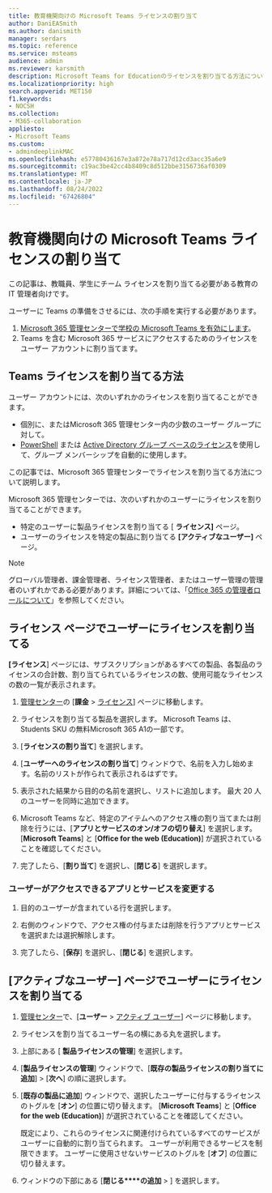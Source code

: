 ```yaml
---
title: 教育機関向けの Microsoft Teams ライセンスの割り当て
author: DaniEASmith
ms.author: danismith
manager: serdars
ms.topic: reference
ms.service: msteams
audience: admin
ms.reviewer: karsmith
description: Microsoft Teams for Educationのライセンスを割り当てる方法について説明します。
ms.localizationpriority: high
search.appverid: MET150
f1.keywords:
- NOCSH
ms.collection:
- M365-collaboration
appliesto:
- Microsoft Teams
ms.custom:
- admindeeplinkMAC
ms.openlocfilehash: e57780436167e3a872e78a717d12cd3acc35a6e9
ms.sourcegitcommit: c19ac3be42cc4b8409c8d512bbe3156736af0309
ms.translationtype: MT
ms.contentlocale: ja-JP
ms.lasthandoff: 08/24/2022
ms.locfileid: "67426804"
---
```

# <a name="assign-microsoft-teams-licenses-for-education"></a>教育機関向けの Microsoft Teams ライセンスの割り当て

この記事は、教職員、学生にチーム ライセンスを割り当てる必要がある教育の IT 管理者向けです。

ユーザーに Teams の準備をさせるには、次の手順を実行する必要があります。

1. [Microsoft 365 管理センターで学校の Microsoft Teams を有効にします](/microsoft-365/education/intune-edu-trial/enable-microsoft-teams)。
2. Teams を含む Microsoft 365 サービスにアクセスするためのライセンスをユーザー アカウントに割り当てます。

## <a name="ways-to-assign-teams-licenses"></a>Teams ライセンスを割り当てる方法

ユーザー アカウントには、次のいずれかのライセンスを割り当てることができます。

- 個別に、またはMicrosoft 365 管理センター内の少数のユーザー グループに対して。
- [PowerShell](/office365/enterprise/powershell/assign-licenses-to-user-accounts-with-office-365-powershell) または [Active Directory グループ ベースのライセンス](/azure/active-directory/users-groups-roles/licensing-groups-assign)を使用して、グループ メンバーシップを自動的に使用します。

この記事では、Microsoft 365 管理センターでライセンスを割り当てる方法について説明します。

Microsoft 365 管理センターでは、次のいずれかのユーザーにライセンスを割り当てることができます。

- 特定のユーザーに製品ライセンスを割り当てる [ **ライセンス]** ページ。
- ユーザーのライセンスを特定の製品に割り当てる **[アクティブなユーザー]** ページ。

> [!NOTE]
> グローバル管理者、課金管理者、ライセンス管理者、またはユーザー管理の管理者のいずれかである必要があります。詳細については、「[Office 365 の管理者ロールについて](/microsoft-365/admin/add-users/about-admin-roles)」を参照してください。

## <a name="assign-licenses-to-users-on-the-licenses-page"></a>ライセンス ページでユーザーにライセンスを割り当てる

**[ライセンス**] ページには、サブスクリプションがあるすべての製品、各製品のライセンスの合計数、割り当てられているライセンスの数、使用可能なライセンスの数の一覧が表示されます。

1. [管理センター](https://go.microsoft.com/fwlink/p/?linkid=2024339)の [**課金** > [ライセンス](https://go.microsoft.com/fwlink/p/?linkid=842264)] ページに移動します。

2. ライセンスを割り当てる製品を選択します。 Microsoft Teams は、Students SKU の無料Microsoft 365 A1の一部です。

3. [**ライセンスの割り当て**] を選択します。

4. [**ユーザーへのライセンスの割り当て**] ウィンドウで、名前を入力し始めます。名前のリストが作られて表示されるはずです。

5. 表示された結果から目的の名前を選択し、リストに追加します。 最大 20 人のユーザーを同時に追加できます。

6. Microsoft Teams など、特定のアイテムへのアクセス権の割り当てまたは削除を行うには、[**アプリとサービスのオン/オフの切り替え**] を選択します。 [**Microsoft Teams**] と [**Office for the web (Education)**] が選択されていることを確認してください。

7. 完了したら、[**割り当て**] を選択し、[**閉じる**] を選択します。

### <a name="change-the-apps-and-services-a-user-has-access-to"></a>ユーザーがアクセスできるアプリとサービスを変更する

1. 目的のユーザーが含まれている行を選択します。

2. 右側のウィンドウで、アクセス権の付与または削除を行うアプリとサービスを選択または選択解除します。

3. 完了したら、[**保存**] を選択し、[**閉じる**] を選択します。

## <a name="assign-licenses-to-users-on-the-active-users-page"></a>[アクティブなユーザー] ページでユーザーにライセンスを割り当てる

1. [管理センター](https://go.microsoft.com/fwlink/p/?linkid=2024339)で、[**ユーザー** > [アクティブ ユーザー](https://go.microsoft.com/fwlink/p/?linkid=834822)] ページに移動します。

2. ライセンスを割り当てるユーザー名の横にある丸を選択します。

3. 上部にある [ **製品ライセンスの管理**] を選択します。

4. [**製品ライセンスの管理**] ウィンドウで、[**既存の製品ライセンスの割り当てに追加**] > [**次へ**] の順に選択します。

5. [**既存の製品に追加**] ウィンドウで、選択したユーザーに付与するライセンスのトグルを [**オン**] の位置に切り替えます。 [**Microsoft Teams**] と [**Office for the web (Education)**] が選択されていることを確認してください。

   既定により、これらのライセンスに関連付けられているすべてのサービスがユーザーに自動的に割り当てられます。 ユーザーが利用できるサービスを制限できます。 ユーザーに使用させないサービスのトグルを [**オフ**] の位置に切り替えます。

6. ウィンドウの下部にある [**閉じる****の追加** > ] を選択します。
